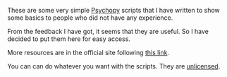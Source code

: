 These are some very simple [Psychopy](http://www.psychopy.org/) scripts that I have written to show some basics to people who did not have any experience.

From the feedback I have got, it seems that they are useful. So I have decided to put them here for easy access.

More resources are in the official site following [this link](http://www.psychopy.org/resources/resources.html).

You can can do whatever you want with the scripts. They are [unlicensed](LICENSE).
